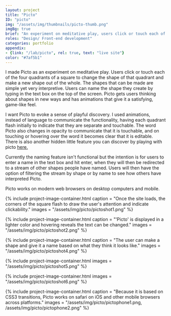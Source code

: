 ```yaml
---
layout: project
title: "Picto"
ID: "picto"
img: "/assets/img/thumbnails/picto-thumb.png"
imgBg: true
brief: "An experiment on meditative play, users click or touch each of the four quadrants of a square to change the shape of that quadrant and make a new shape out of the whole. The shapes that can be made are simple yet very interpretive."
roles: "Design/ Front-end development"
categories: portfolio
appendix:
- {link: "/lab/picto", rel: true, text: "live site"}
color: "#7af5b1"
---
```


I made Picto as an experiment on meditative play. Users click or touch each of the four quadrants of a square to change the shape of that quadrant and make a new shape out of the whole. The shapes that can be made are simple yet very interpretive. Users can name the shape they create by typing in the text box on the top of the screen. Picto gets users thinking about shapes in new ways and has animations that give it a satisfying, game-like feel.

I want Picto to evoke a sense of playful discovery. I used animations, instead of language to communicate the functionality, having each quadrant flash initially to indicate that they are separate and touchable. The word Picto also changes in opacity to communicate that it is touchable, and on touching or hovering over the word it becomes clear that it is editable. There is also another hidden little feature you can discover by playing with picto [here.](http://zachtemkin.us/lab/picto/)

Currently the naming feature isn't functional but the intention is for users to enter a name in the text box and hit enter, when they will then be redirected to a stream of other shapes people have named. Users will then have the option of filtering the stream by shape or by name to see how others have interpreted Picto.

Picto works on modern web browsers on desktop computers and mobile.

{% 
  include project-image-container.html
  caption = "Once the site loads, the corners of the square flash to draw the user's attention and indicate clickability."
  images = "/assets/img/picto/pictoshot1.png"
%}

{% 
  include project-image-container.html
  caption = "'Picto' is displayed in a lighter color and hovering reveals the text can be changed."
  images = "/assets/img/picto/pictoshot2.png"
%}

{% 
  include project-image-container.html
  caption = "The user can make a shape and give it a name based on what they think it looks like."
  images = "/assets/img/picto/pictoshot4.png"
%}

{% 
  include project-image-container.html
  images = "/assets/img/picto/pictoshot5.png"
%}

{% 
  include project-image-container.html
  images = "/assets/img/picto/pictoshot6.png"
%}

{% 
  include project-image-container.html
  caption = "Because it is based on CSS3 transitions, Picto works on safari on iOS and other mobile browsers across platforms."
  images = "/assets/img/picto/pictophone1.png, /assets/img/picto/pictophone2.png"
%}